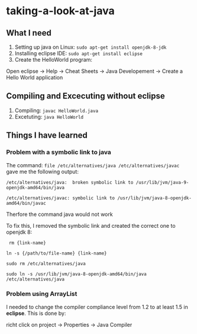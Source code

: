 # taking-a-look-at-java
## What I need ##
1. Setting up java on Linux:
  `sudo apt-get install openjdk-8-jdk`
2. Installing eclipse IDE:
  `sudo apt-get install eclipse`
3. Create the HelloWorld program:

  Open eclipse -> Help -> Cheat Sheets -> Java Developement -> Create a Hello World application

## Compiling and Excecuting without eclipse ##
1. Compiling:
  `javac HelloWorld.java`
2. Excetuting:
  `java HelloWorld`
 
## Things I have learned ## 
### Problem with a symbolic link to java ###
 
 The command: 
  `file /etc/alternatives/java /etc/alternatives/javac`
 gave me the following output:
 
  `/etc/alternatives/java:  broken symbolic link to /usr/lib/jvm/java-9-openjdk-amd64/bin/java`

  `/etc/alternatives/javac: symbolic link to /usr/lib/jvm/java-8-openjdk-amd64/bin/javac`

Therfore the command java would not work


To fix this, I removed the symbolic link and created the correct one to openjdk 8:

 ` rm {link-name}`
  
  `ln -s {/path/to/file-name} {link-name}`
  
  `sudo rm /etc/alternatives/java`
  
 `sudo ln -s /usr/lib/jvm/java-8-openjdk-amd64/bin/java /etc/alternatives/java`

### Problem using ArrayList<Integer> ###
I needed to change the compiler compliance level from 1.2 to at least 1.5 in **eclipse**.
This is done by:

richt click on project -> Properties -> Java Compiler

